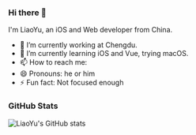 ### Hi there 👋

I'm LiaoYu, an iOS and Web developer from China.

- 🔭 I’m currently working at Chengdu.
- 🌱 I’m currently learning iOS and Vue, trying macOS.
- 📫 How to reach me: [](https://weibo.com/YuL0114)
- 😄 Pronouns: he or him
- ⚡ Fun fact: Not focused enough

### GitHub Stats

![LiaoYu's GitHub stats](https://github-readme-stats.vercel.app/api?username=uyloal&hide=contribs,stars)
